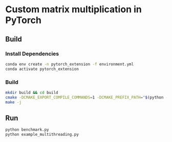 # Custom matrix multiplication in PyTorch

## Build
### Install Dependencies
```bash
conda env create -n pytorch_extension -f environment.yml
conda activate pytorch_extension
```

### Build
```bash
mkdir build && cd build
cmake -DCMAKE_EXPORT_COMPILE_COMMANDS=1 -DCMAKE_PREFIX_PATH="$(python -c 'import torch.utils; print(torch.utils.cmake_prefix_path)')"  ../csrc
make -j
```

## Run
```bash
python benchmark.py
python example_multithreading.py
```

